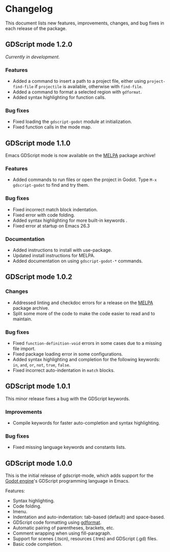 # Changelog

This document lists new features, improvements, changes, and bug fixes in each release of the package.

## GDScript mode 1.2.0

_Currently in development._

### Features

- Added a command to insert a path to a project file, either using `project-find-file` if `projectile` is available, otherwise with `find-file`.
- Added a command to format a selected region with `gdformat`.
- Added syntax highlighting for function calls.

### Bug fixes

- Fixed loading the `gdscript-godot` module at initialization.
- Fixed function calls in the mode map.

## GDScript mode 1.1.0

Emacs GDScript mode is now available on the [MELPA](https://melpa.org/) package archive!

### Features

- Added commands to run files or open the project in Godot. Type `M-x gdscript-godot` to find and try them.

### Bug fixes

- Fixed incorrect match block indentation.
- Fixed error with code folding.
- Added syntax highlighting for more built-in keywords .
- Fixed error at startup on Emacs 26.3

### Documentation

- Added instructions to install with use-package.
- Updated install instructions for MELPA.
- Added documentation on using `gdscript-godot-*` commands.

## GDScript mode 1.0.2

### Changes

- Addressed linting and checkdoc errors for a release on the [MELPA](https://melpa.org/) package archive.
- Split some more of the code to make the code easier to read and to maintain.

### Bug fixes

- Fixed `function-definition-void` errors in some cases due to a missing file import.
- Fixed package loading error in some configurations.
- Added syntax highlighting and completion for the following keywords: `in`, `and`, `or`, `not`, `true`, `false`.
- Fixed incorrect auto-indentation in `match` blocks.

## GDScript mode 1.0.1

This minor release fixes a bug with the GDScript keywords.

### Improvements

- Compile keywords for faster auto-completion and syntax highlighting.

### Bug fixes

- Fixed missing language keywords and constants lists.

## GDScript mode 1.0.0

This is the initial release of gdscript-mode, which adds support for the [Godot engine](https://godotengine.org/)'s GDScript programming language in Emacs.

Features:

- Syntax highlighting.
- Code folding.
- Imenu.
- Indentation and auto-indentation: tab-based (default) and space-based.
- GDScript code formatting using [gdformat](https://github.com/scony/godot-gdscript-toolkit/).
- Automatic pairing of parentheses, brackets, etc.
- Comment wrapping when using fill-paragraph.
- Support for scenes (.tscn), resources (.tres) and GDScript (.gd) files.
- Basic code completion.
